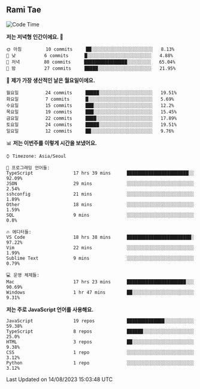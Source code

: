 ## Rami Tae

<!--START_SECTION:waka-->
![Code Time](http://img.shields.io/badge/Code%20Time-912%20hrs%2047%20mins-blue)

**저는 저녁형 인간이에요. 🦉** 

```text
🌞 아침         10 commits     ██░░░░░░░░░░░░░░░░░░░░░░░   8.13% 
🌆 낮　         6 commits      █░░░░░░░░░░░░░░░░░░░░░░░░   4.88% 
🌃 저녁         80 commits     ████████████████░░░░░░░░░   65.04% 
🌙 밤　         27 commits     █████░░░░░░░░░░░░░░░░░░░░   21.95%

```
📅 **제가 가장 생산적인 날은 월요일이에요.** 

```text
월요일          24 commits     █████░░░░░░░░░░░░░░░░░░░░   19.51% 
화요일          7 commits      █░░░░░░░░░░░░░░░░░░░░░░░░   5.69% 
수요일          15 commits     ███░░░░░░░░░░░░░░░░░░░░░░   12.2% 
목요일          19 commits     ███░░░░░░░░░░░░░░░░░░░░░░   15.45% 
금요일          22 commits     ████░░░░░░░░░░░░░░░░░░░░░   17.89% 
토요일          24 commits     █████░░░░░░░░░░░░░░░░░░░░   19.51% 
일요일          12 commits     ██░░░░░░░░░░░░░░░░░░░░░░░   9.76%

```


📊 **저는 이번주를 이렇게 시간을 보냈어요.** 

```text
⌚︎ Timezone: Asia/Seoul

💬 프로그래밍 언어들: 
TypeScript               17 hrs 39 mins      ███████████████████████░░   92.09% 
JSON                     29 mins             ░░░░░░░░░░░░░░░░░░░░░░░░░   2.54% 
sshconfig                21 mins             ░░░░░░░░░░░░░░░░░░░░░░░░░   1.89% 
Other                    18 mins             ░░░░░░░░░░░░░░░░░░░░░░░░░   1.59% 
SQL                      9 mins              ░░░░░░░░░░░░░░░░░░░░░░░░░   0.8%

🔥 에디터들: 
VS Code                  18 hrs 38 mins      ████████████████████████░   97.22% 
Vim                      22 mins             ░░░░░░░░░░░░░░░░░░░░░░░░░   1.99% 
Sublime Text             9 mins              ░░░░░░░░░░░░░░░░░░░░░░░░░   0.79%

💻 운영 체제들: 
Mac                      17 hrs 23 mins      ██████████████████████░░░   90.69% 
Windows                  1 hr 47 mins        ██░░░░░░░░░░░░░░░░░░░░░░░   9.31%

```

**저는 주로 JavaScript 언어를 사용해요.** 

```text
JavaScript               19 repos            ██████████████░░░░░░░░░░░   59.38% 
TypeScript               8 repos             ██████░░░░░░░░░░░░░░░░░░░   25.0% 
HTML                     3 repos             ██░░░░░░░░░░░░░░░░░░░░░░░   9.38% 
CSS                      1 repo              ░░░░░░░░░░░░░░░░░░░░░░░░░   3.12% 
Python                   1 repo              ░░░░░░░░░░░░░░░░░░░░░░░░░   3.12%

```



 Last Updated on 14/08/2023 15:03:48 UTC
<!--END_SECTION:waka-->

